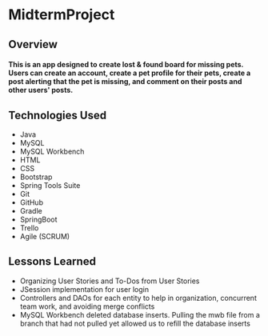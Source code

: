 # MidtermProject

## Overview
#### This is an app designed to create lost & found board for missing pets.  Users can create an account, create a pet profile for their pets, create a post alerting that the pet is missing, and comment on their posts and other users' posts.

## Technologies Used
* Java
* MySQL
* MySQL Workbench
* HTML
* CSS
* Bootstrap
* Spring Tools Suite
* Git
* GitHub
* Gradle
* SpringBoot
* Trello
* Agile (SCRUM)


## Lessons Learned
* Organizing User Stories and To-Dos from User Stories
* JSession implementation for user login
* Controllers and DAOs for each entity to help in organization, concurrent team work, and avoiding merge conflicts
* MySQL Workbench deleted database inserts. Pulling the mwb file from a branch that had not pulled yet allowed us to refill the database inserts
